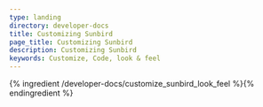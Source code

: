 ```yaml
---
type: landing
directory: developer-docs
title: Customizing Sunbird
page_title: Customizing Sunbird
description: Customizing Sunbird
keywords: Customize, Code, look & feel 
---
```

 

{% ingredient /developer-docs/customize_sunbird_look_feel %}{% endingredient %}
